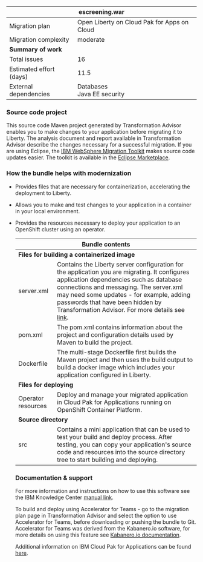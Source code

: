 <table>
   <thead>
      <tr>
         <th colSpan="2">escreening.war</th>
      </tr>
   </thead>
  <tbody>
    <tr>
      <td>Migration plan</td>
      <td>Open Liberty on Cloud Pak for Apps on Cloud</td>
    </tr>
    <tr>
      <td>Migration complexity</td>
      <td>moderate</td>
    </tr>
     <tr>
        <td colSpan="2"><b>Summary of work</b></td>
     </tr>
     <tr>
        <td>Total issues</td>
        <td>16</td>
     </tr>
     <tr>
        <td>Estimated effort (days)</td>
        <td>11.5</td>
     </tr>
     <tr>
        <td>External dependencies</td>
        <td>
          Databases<br/>Java EE security
        </td>
     </tr>
  </tbody>
</table>


### Source code project
This source code Maven project generated by Transformation Advisor enables you to make changes to your application before migrating it to Liberty. The analysis document and report available in Transformation Advisor describe the changes necessary for a successful migration. If you are using Eclipse, the [IBM WebSphere Migration Toolkit](https://www.ibm.com/developerworks/library/mw-1701-was-migration/index.html) makes source code updates easier. The toolkit is available in the [Eclipse Marketplace](https://marketplace.eclipse.org/).
 
 ### How the bundle helps with modernization
 
  - Provides files that are necessary for containerization, accelerating the deployment to Liberty.
  
  - Allows you to make and test changes to your application in a container in your local environment.
- Provides the resources necessary to deploy your application to an OpenShift cluster using an operator.
  
  <table>
   <thead>
      <tr><th align="center" colSpan="2">Bundle contents</th></tr>
   </thead>
  <tbody>
    <tr><td colSpan="2"><b>Files for building a containerized image</b></td></tr>
    <tr><td>server.xml</td><td>Contains the Liberty server configuration for the application you are migrating. It configures application dependencies such as database connections and messaging. The server.xml may need some updates - for example, adding passwords that have been hidden by Transformation Advisor. For more details see <a href='https://www.ibm.com/support/knowledgecenter/SS5Q6W/migrationArtifacts/deployApps.html' target='_blank'>link</a>.</td></tr><tr><td>pom.xml</td><td>The pom.xml contains information about the project and configuration details used by Maven to build the project.</td></tr><tr><td>Dockerfile</td><td>The multi-stage Dockerfile first builds the Maven project and then uses the build output to build a docker image which includes your application configured in Liberty.</td></tr>
    <tr>
       <td colSpan="2"><b>Files for deploying</b></td>
    </tr>
    <tr><td>Operator resources</td><td>Deploy and manage your migrated application in Cloud Pak for Applications running on OpenShift Container Platform.</td></tr><tr>
<td colSpan="2"><b>Source directory</b></td>
</tr><tr><td>src</td><td>Contains a mini application that can be used to test your build and deploy process. After testing, you can copy your application's source code and resources into the source directory tree to start building and deploying.</td></tr>
  </tbody>
</table>  
 
 ### Documentation & support
 For more information and instructions on how to use this software see the IBM Knowledge Center [manual link](https://www.ibm.com/support/knowledgecenter/SS5Q6W/welcome.html). 

To build and deploy using Accelerator for Teams - go to the migration plan page in Transformation Advisor and select the option to use Accelerator for Teams, before downloading or pushing the bundle to Git. Accelerator for Teams was derived from the Kabanero.io software, for more details on using this feature see [Kabanero.io documentation](https://kabanero.io/docs/).

Additional information on IBM Cloud Pak for Applications can be found [here](https://www.ibm.com/support/knowledgecenter/SSCSJL/welcome.html).